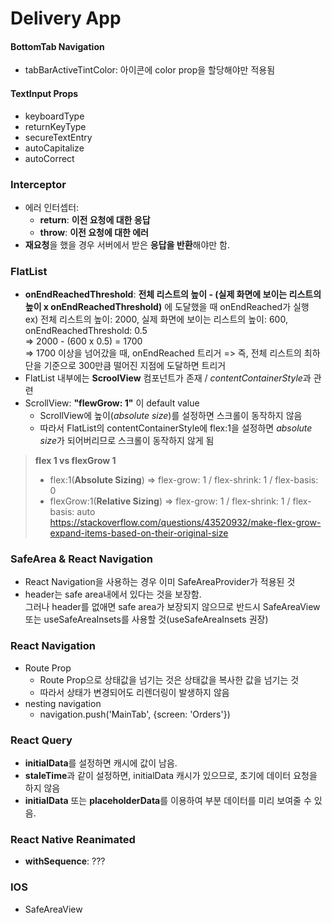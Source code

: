 # Delivery App

#### BottomTab Navigation

- tabBarActiveTintColor: 아이콘에 color prop을 할당해야만 적용됨

#### TextInput Props

- keyboardType
- returnKeyType
- secureTextEntry
- autoCapitalize
- autoCorrect

### Interceptor

- 에러 인터셉터:
  - **return**: **이전 요청에 대한 응답**
  - **throw**: **이전 요청에 대한 에러**
- **재요청**을 했을 경우 서버에서 받은 **응답을 반환**해야만 함.

### FlatList

- **onEndReachedThreshold**: **전체 리스트의 높이 - (실제 화면에 보이는 리스트의 높이 x onEndReachedThreshold)** 에 도달했을 때 onEndReached가 실행  
  ex) 전체 리스트의 높이: 2000, 실제 화면에 보이는 리스트의 높이: 600, onEndReachedThreshold: 0.5  
  => 2000 - (600 x 0.5) = 1700  
  => 1700 이상을 넘어갔을 때, onEndReached 트리거
  => 즉, 전체 리스트의 최하단을 기준으로 300만큼 떨어진 지점에 도달하면 트리거
- FlatList 내부에는 **ScroolView** 컴포넌트가 존재 / *contentContainerStyle*과 관련
- ScrollView: **"flewGrow: 1"** 이 default value
  - ScrollView에 높이(_absolute size_)를 설정하면 스크롤이 동작하지 않음
  - 따라서 FlatList의 contentContainerStyle에 flex:1을 설정하면 *absolute size*가 되어버리므로 스크롤이 동작하지 않게 됨

> **flex 1 vs flexGrow 1**
>
> - flex:1(**Absolute Sizing**) => flex-grow: 1 / flex-shrink: 1 / flex-basis: 0
> - flexGrow:1(**Relative Sizing**) => flex-grow: 1 / flex-shrink: 1 / flex-basis: auto  
>   https://stackoverflow.com/questions/43520932/make-flex-grow-expand-items-based-on-their-original-size

### SafeArea & React Navigation

- React Navigation을 사용하는 경우 이미 SafeAreaProvider가 적용된 것
- header는 safe area내에서 있다는 것을 보장함.  
  그러나 header를 없애면 safe area가 보장되지 않으므로 반드시 SafeAreaView 또는 useSafeAreaInsets를 사용할 것(useSafeAreaInsets 권장)

### React Navigation

- Route Prop
  - Route Prop으로 상태값을 넘기는 것은 상태값을 복사한 값을 넘기는 것
  - 따라서 상태가 변경되어도 리렌더링이 발생하지 않음
- nesting navigation
  - navigation.push('MainTab', {screen: 'Orders'})

### React Query

- **initialData**를 설정하면 캐시에 값이 남음.
- **staleTime**과 같이 설정하면, initialData 캐시가 있으므로, 초기에 데이터 요청을 하지 않음
- **initialData** 또는 **placeholderData**를 이용하여 부분 데이터를 미리 보여줄 수 있음.

### React Native Reanimated

- **withSequence**: ???

### IOS

- SafeAreaView
